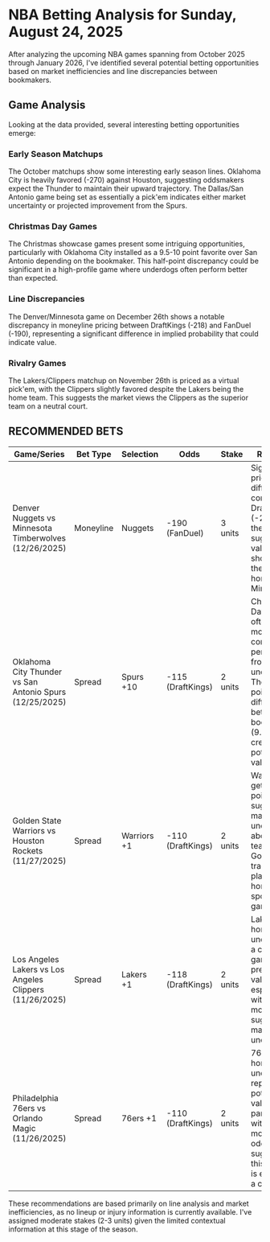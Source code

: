 # NBA Betting Analysis for Sunday, August 24, 2025

After analyzing the upcoming NBA games spanning from October 2025 through January 2026, I've identified several potential betting opportunities based on market inefficiencies and line discrepancies between bookmakers.

## Game Analysis

Looking at the data provided, several interesting betting opportunities emerge:

### Early Season Matchups
The October matchups show some interesting early season lines. Oklahoma City is heavily favored (-270) against Houston, suggesting oddsmakers expect the Thunder to maintain their upward trajectory. The Dallas/San Antonio game being set as essentially a pick'em indicates either market uncertainty or projected improvement from the Spurs.

### Christmas Day Games
The Christmas showcase games present some intriguing opportunities, particularly with Oklahoma City installed as a 9.5-10 point favorite over San Antonio depending on the bookmaker. This half-point discrepancy could be significant in a high-profile game where underdogs often perform better than expected.

### Line Discrepancies
The Denver/Minnesota game on December 26th shows a notable discrepancy in moneyline pricing between DraftKings (-218) and FanDuel (-190), representing a significant difference in implied probability that could indicate value.

### Rivalry Games
The Lakers/Clippers matchup on November 26th is priced as a virtual pick'em, with the Clippers slightly favored despite the Lakers being the home team. This suggests the market views the Clippers as the superior team on a neutral court.

## RECOMMENDED BETS

| Game/Series | Bet Type | Selection | Odds | Stake | Reasoning |
|-------------|----------|-----------|------|-------|-----------|
| Denver Nuggets vs Minnesota Timberwolves (12/26/2025) | Moneyline | Nuggets | -190 (FanDuel) | 3 units | Significant price difference compared to DraftKings (-218) for the same bet suggests value. Denver should have the edge at home against Minnesota. |
| Oklahoma City Thunder vs San Antonio Spurs (12/25/2025) | Spread | Spurs +10 | -115 (DraftKings) | 2 units | Christmas Day games often feature more competitive performances from underdogs. The half-point difference between bookmakers (9.5 vs 10) creates potential value. |
| Golden State Warriors vs Houston Rockets (11/27/2025) | Spread | Warriors +1 | -110 (DraftKings) | 2 units | Warriors getting a point at home suggests market uncertainty about these teams. Golden State traditionally plays well in home spotlight games. |
| Los Angeles Lakers vs Los Angeles Clippers (11/26/2025) | Spread | Lakers +1 | -118 (DraftKings) | 2 units | Lakers as home underdogs in a city rivalry game presents value, especially with the even moneyline suggesting market uncertainty. |
| Philadelphia 76ers vs Orlando Magic (11/26/2025) | Spread | 76ers +1 | -110 (DraftKings) | 2 units | 76ers as home underdogs represents potential value, particularly with the tight moneyline odds suggesting this matchup is essentially a coin flip. |

These recommendations are based primarily on line analysis and market inefficiencies, as no lineup or injury information is currently available. I've assigned moderate stakes (2-3 units) given the limited contextual information at this stage of the season.